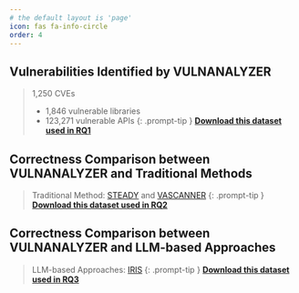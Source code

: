 ```yaml
---
# the default layout is 'page'
icon: fas fa-info-circle
order: 4
---
```

## Vulnerabilities Identified by VULNANALYZER
> 1,250 CVEs
> * 1,846 vulnerable libraries
> * 123,271 vulnerable APIs
{: .prompt-tip }
[**Download this dataset used in RQ1**](https://github.com/vulnAnalyzer/vulnAnalyzer.github.io/blob/main/data/RQ1.xlsx)
## Correctness Comparison between VULNANALYZER and Traditional Methods
> Traditional Method: [STEADY](https://link.springer.com/article/10.1007/s10664-020-09830-x?wt_mc=Internal.Event.1.SEM.ArticleAuthorOnlineFirst&utm_source=ArticleAuthorOnlineFirst&utm_medium=email&utm_content=AA_en_06082018&ArticleAuthorOnlineFirst_20200701) and [VASCANNER](https://ieeexplore.ieee.org/abstract/document/10666791)
{: .prompt-tip }
[**Download this dataset used in RQ2**](https://github.com/vulnAnalyzer/vulnAnalyzer.github.io/blob/main/data/RQ2.xlsx)
## Correctness Comparison between VULNANALYZER and LLM-based Approaches
> LLM-based Approaches: [IRIS](https://openreview.net/pdf?id=9LdJDU7E91)
{: .prompt-tip }
[**Download this dataset used in RQ3**](https://github.com/vulnAnalyzer/vulnAnalyzer.github.io/blob/main/data/RQ3.xlsx)

